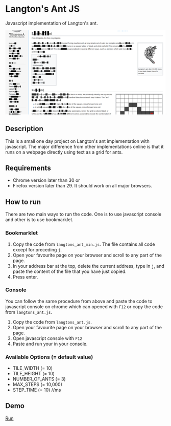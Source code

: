 # Langton's Ant JS
Javascript implementation of Langton's ant.

![Image of Yaktocat](https://raw.githubusercontent.com/jame-sparker/langtons_ant_js/master/assets/la_wiki_sim.png)

## Description
This is a small one day project on Langton's ant implementation with javascript.
The major difference from other implementations online is that it runs on a webpage directly using text as a grid for ants.

## Requirements
- Chrome version later than 30 or
- Firefox version later than 29.
It should work on all major browsers.

## How to run
There are two main ways to run the code. One is to use javascript console and other is to use bookmarklet.

### Bookmarklet
1. Copy the code from `langtons_ant_min.js`. The file contains all code except for preceding `j`.
2. Open your favourite page on your browser and scroll to any part of the page.
3. In your address bar at the top, delete the current address, type in `j`, and paste the content of the file that you have just copied.
4. Press enter.

### Console
You can follow the same procedure from above and paste the code to javascript console on chrome which can opened with `F12` or copy 
the code from `langtons_ant.js`.
1. Copy the code from `langtons_ant.js`.
2. Open your favourite page on your browser and scroll to any part of the page.
3. Open javascript console with `F12`
4. Paste and run your in your console.

### Available Options (= default value)
- TILE_WIDTH (= 10)
- TILE_HEIGHT (= 10)
- NUMBER_OF_ANTS (= 3)
- MAX_STEPS (= 10,000)
- STEP_TIME (= 10) //ms

## Demo

<a href="javascript:(function()%7Bfunction%20callback()%7BparseTT()%7Dvar%20s%3Ddocument.createElement(%22script%22)%3Bs.src%3D%22https%3A%2F%2Fretrography.github.io%2FVUTt%2Fvutt.js%22%3Bif(s.addEventListener)%7Bs.addEventListener(%22load%22%2Ccallback%2Cfalse)%7Delse%20if(s.readyState)%7Bs.onreadystatechange%3Dcallback%7Ddocument.body.appendChild(s)%3B%7D)()">Run</a>
